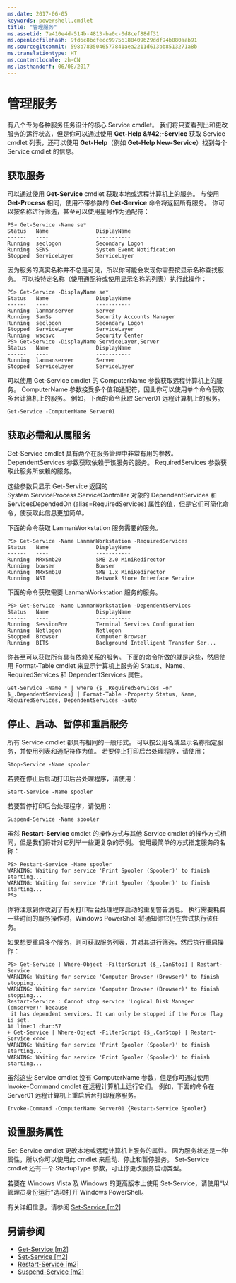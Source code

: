 ```yaml
---
ms.date: 2017-06-05
keywords: powershell,cmdlet
title: "管理服务"
ms.assetid: 7a410e4d-514b-4813-ba0c-0d8cef88df31
ms.openlocfilehash: 9fd6c8bcfecc99756188409629ddf94b880aab91
ms.sourcegitcommit: 598b7835046577841aea2211d613bb8513271a8b
ms.translationtype: HT
ms.contentlocale: zh-CN
ms.lasthandoff: 06/08/2017
---
```

# <a name="managing-services"></a>管理服务
有八个专为各种服务任务设计的核心 Service cmdlet。 我们将只查看列出和更改服务的运行状态，但是你可以通过使用 **Get-Help \&#42;-Service** 获取 Service cmdlet 列表，还可以使用 **Get-Help<Cmdlet-Name>**（例如 **Get-Help New-Service**）找到每个 Service cmdlet 的信息。

## <a name="getting-services"></a>获取服务
可以通过使用 **Get-Service** cmdlet 获取本地或远程计算机上的服务。 与使用 **Get-Process** 相同，使用不带参数的 **Get-Service** 命令将返回所有服务。 你可以按名称进行筛选，甚至可以使用星号作为通配符：

```
PS> Get-Service -Name se*
Status   Name               DisplayName
------   ----               -----------
Running  seclogon           Secondary Logon
Running  SENS               System Event Notification
Stopped  ServiceLayer       ServiceLayer
```

因为服务的真实名称并不总是可见，所以你可能会发现你需要按显示名称查找服务。 可以按特定名称（使用通配符或使用显示名称的列表）执行此操作：

```
PS> Get-Service -DisplayName se*
Status   Name               DisplayName
------   ----               -----------
Running  lanmanserver       Server
Running  SamSs              Security Accounts Manager
Running  seclogon           Secondary Logon
Stopped  ServiceLayer       ServiceLayer
Running  wscsvc             Security Center
PS> Get-Service -DisplayName ServiceLayer,Server
Status   Name               DisplayName
------   ----               -----------
Running  lanmanserver       Server
Stopped  ServiceLayer       ServiceLayer
```

可以使用 Get-Service cmdlet 的 ComputerName 参数获取远程计算机上的服务。 ComputerName 参数接受多个值和通配符，因此你可以使用单个命令获取多台计算机上的服务。 例如，下面的命令获取 Server01 远程计算机上的服务。

```
Get-Service -ComputerName Server01
```

## <a name="getting-required-and-dependent-services"></a>获取必需和从属服务
Get-Service cmdlet 具有两个在服务管理中非常有用的参数。 DependentServices 参数获取依赖于该服务的服务。 RequiredServices 参数获取此服务所依赖的服务。

这些参数只显示 Get-Service 返回的 System.ServiceProcess.ServiceController 对象的 DependentServices 和 ServicesDependedOn (alias=RequiredServices) 属性的值，但是它们可简化命令，使获取此信息更加简单。

下面的命令获取 LanmanWorkstation 服务需要的服务。

```
PS> Get-Service -Name LanmanWorkstation -RequiredServices
Status   Name               DisplayName
------   ----               -----------
Running  MRxSmb20           SMB 2.0 MiniRedirector
Running  bowser             Bowser
Running  MRxSmb10           SMB 1.x MiniRedirector
Running  NSI                Network Store Interface Service
```

下面的命令获取需要 LanmanWorkstation 服务的服务。

```
PS> Get-Service -Name LanmanWorkstation -DependentServices
Status   Name               DisplayName
------   ----               -----------
Running  SessionEnv         Terminal Services Configuration
Running  Netlogon           Netlogon
Stopped  Browser            Computer Browser
Running  BITS               Background Intelligent Transfer Ser...
```

你甚至可以获取所有具有依赖关系的服务。 下面的命令所做的就是这些，然后使用 Format-Table cmdlet 来显示计算机上服务的 Status、Name、RequiredServices 和 DependentServices 属性。

```
Get-Service -Name * | where {$_.RequiredServices -or $_.DependentServices} | Format-Table -Property Status, Name, RequiredServices, DependentServices -auto
```

## <a name="stopping-starting-suspending-and-restarting-services"></a>停止、启动、暂停和重启服务
所有 Service cmdlet 都具有相同的一般形式。 可以按公用名或显示名称指定服务，并使用列表和通配符作为值。 若要停止打印后台处理程序，请使用：

```
Stop-Service -Name spooler
```

若要在停止后启动打印后台处理程序，请使用：

```
Start-Service -Name spooler
```

若要暂停打印后台处理程序，请使用：

```
Suspend-Service -Name spooler
```

虽然 **Restart-Service** cmdlet 的操作方式与其他 Service cmdlet 的操作方式相同，但是我们将针对它列举一些更复杂的示例。 使用最简单的方式指定服务的名称：

```
PS> Restart-Service -Name spooler
WARNING: Waiting for service 'Print Spooler (Spooler)' to finish starting...
WARNING: Waiting for service 'Print Spooler (Spooler)' to finish starting...
PS>
```

你将注意到你收到了有关打印后台处理程序启动的重复警告消息。 执行需要耗费一些时间的服务操作时，Windows PowerShell 将通知你它仍在尝试执行该任务。

如果想要重启多个服务，则可获取服务列表，并对其进行筛选，然后执行重启操作：

```
PS> Get-Service | Where-Object -FilterScript {$_.CanStop} | Restart-Service
WARNING: Waiting for service 'Computer Browser (Browser)' to finish stopping...
WARNING: Waiting for service 'Computer Browser (Browser)' to finish stopping...
Restart-Service : Cannot stop service 'Logical Disk Manager (dmserver)' because
 it has dependent services. It can only be stopped if the Force flag is set.
At line:1 char:57
+ Get-Service | Where-Object -FilterScript {$_.CanStop} | Restart-Service <<<<
WARNING: Waiting for service 'Print Spooler (Spooler)' to finish starting...
WARNING: Waiting for service 'Print Spooler (Spooler)' to finish starting...
```

虽然这些 Service cmdlet 没有 ComputerName 参数，但是你可通过使用 Invoke-Command cmdlet 在远程计算机上运行它们。 例如，下面的命令在 Server01 远程计算机上重启后台打印程序服务。

```
Invoke-Command -ComputerName Server01 {Restart-Service Spooler}
```

## <a name="setting-service-properties"></a>设置服务属性
Set-Service cmdlet 更改本地或远程计算机上服务的属性。 因为服务状态是一种属性，所以你可以使用此 cmdlet 来启动、停止和暂停服务。 Set-Service cmdlet 还有一个 StartupType 参数，可让你更改服务启动类型。

若要在 Windows Vista 及 Windows 的更高版本上使用 Set-Service，请使用“以管理员身份运行”选项打开 Windows PowerShell。

有关详细信息，请参阅 [Set-Service [m2]](https://technet.microsoft.com/en-us/library/b71e29ed-372b-4e32-a4b7-5eb6216e56c3)

## <a name="see-also"></a>另请参阅
- [Get-Service [m2]](https://technet.microsoft.com/en-us/library/0a09cb22-0a1c-4a79-9851-4e53075f9cf6)
- [Set-Service [m2]](https://technet.microsoft.com/en-us/library/b71e29ed-372b-4e32-a4b7-5eb6216e56c3)
- [Restart-Service [m2]](https://technet.microsoft.com/en-us/library/45acf50d-2277-4523-baf7-ce7ced977d0f)
- [Suspend-Service [m2]](https://technet.microsoft.com/en-us/library/c8492b87-0e21-4faf-8054-3c83c2ec2826)

